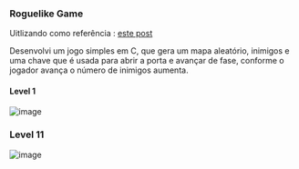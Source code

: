 ### Roguelike Game

Uitlizando como referência : [este post](https://dev.to/ignaoya/series/13852)

Desenvolvi um jogo simples em C, que gera um mapa aleatório, inimigos e uma chave que é usada para 
abrir a porta e avançar de fase, conforme o jogador avança o número de inimigos aumenta.

#### Level 1
![image](https://github.com/user-attachments/assets/4245ba99-6fc1-4117-9301-e111be47da8f)

### Level 11

![image](https://github.com/user-attachments/assets/382f50e5-1f07-47c7-917b-2f4c4599e25d)

